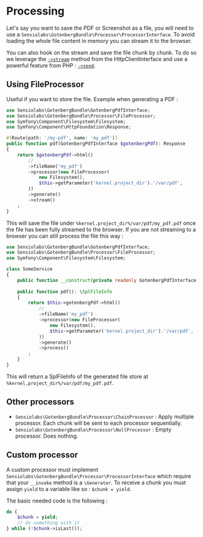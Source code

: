 # Processing

Let's say you want to save the PDF or Screenshot as a file, you will need to use a `Sensiolabs\GotenbergBundle\Processor\ProcessorInterface`.
To avoid loading the whole file content in memory you can stream it to the browser.

You can also hook on the stream and save the file chunk by chunk. To do so we leverage the [`->stream`](https://symfony.com/doc/current/http_client.html#streaming-responses) method from the HttpClientInterface and use a powerful feature from PHP : [`->send`](https://www.php.net/manual/en/generator.send.php).

## Using FileProcessor

Useful if you want to store the file.
Example when generating a PDF :
```php
use Sensiolabs\GotenbergBundle\GotenbergPdfInterface;
use Sensiolabs\GotenbergBundle\Processor\FileProcessor;
use Symfony\Component\Filesystem\Filesystem;
use Symfony\Component\HttpFoundation\Response;

#[Route(path: '/my-pdf', name: 'my_pdf')]
public function pdf(GotenbergPdfInterface $gotenbergPdf): Response
{
    return $gotenbergPdf->html()
        //
        ->fileName('my_pdf')
        ->processor(new FileProcessor(
            new Filesystem(),
            $this->getParameter('kernel.project_dir').'/var/pdf',
        ))
        ->generate()
        ->stream()
    ;
}
```

This will save the file under `%kernel.project_dir%/var/pdf/my_pdf.pdf` once the file has been fully streamed to the browser.
If you are not streaming to a browser you can still process the file this way :

```php
use Sensiolabs\GotenbergBundle\GotenbergPdfInterface;
use Sensiolabs\GotenbergBundle\Processor\FileProcessor;
use Symfony\Component\Filesystem\Filesystem;

class SomeService
{
    public function __construct(private readonly GotenbergPdfInterface $gotenbergPdf) {}
    
    public function pdf(): \SplFileInfo
    {
        return $this->gotenbergPdf->html()
            //
            ->fileName('my_pdf')
            ->processor(new FileProcessor(
                new Filesystem(),
                $this->getParameter('kernel.project_dir').'/var/pdf',
            ))
            ->generate()
            ->process()
        ;
    }
}
```

This will return a SplFileInfo of the generated file store at `%kernel.project_dir%/var/pdf/my_pdf.pdf`.

## Other processors

* `Sensiolabs\GotenbergBundle\Processor\ChainProcessor` : Apply multiple processor. Each chunk will be sent to each processor sequentially.
* `Sensiolabs\GotenbergBundle\Processor\NullProcessor` : Empty processor. Does nothing.

## Custom processor

A custom processor must implement `Sensiolabs\GotenbergBundle\Processor\ProcessorInterface` which require that your `__invoke` method is a `\Generator`. To receive a chunk you must assign `yield` to a variable like so : `$chunk = yield`.

The basic needed code is the following :

```php
do {
    $chunk = yield;
    // do something with it
} while (!$chunk->isLast());
```
